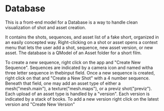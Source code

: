 # Database
This is a front-end model for a Database is a way to handle clean visualization of shot and asset creation.

It contains the shots, sequences, and asset list of a fake short, organized in an easily concepted way. Right-clicking
on a shot or asset opens a context menu that lets the user add a shot, sequence, new asset version, or new asset. The database is a QModel of an Asset folder for a short film. 

To create a new sequence, right click on the app and "Create New Sequence". Sequences are indicated by a camera icon and named witha three letter sequence in thebinput field. Once a new sequence is created, right click on that and "Create a New Shot" with a 4 number sequence. Beneath that field, one may add an asset type of either a mesh("mesh.main"), a texture("mesh.maps"), or a previz shot("previz"). Each upload of an asset type is handled by a "version". Each version is indicated by a stack of books. To add a new version right click on the latest version and "Create New Version"
